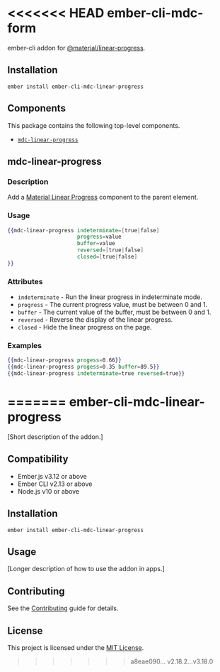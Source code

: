 <<<<<<< HEAD
ember-cli-mdc-form
======================

ember-cli addon for [@material/linear-progress](https://github.com/material-components/material-components-web/tree/master/packages/mdc-linear-progress).

Installation
------------

    ember install ember-cli-mdc-linear-progress

Components
-------------

This package contains the following top-level components.

* [`mdc-linear-progress`](#mdc-linear-progress)

mdc-linear-progress
--------------------

### Description

Add a [Material Linear Progress](https://material.io/design/components/sliders.html) component to 
the parent element.

### Usage

```handlebars
{{mdc-linear-progress indeterminate=[true|false]
                      progress=value
                      buffer=value
                      reversed=[true|false]
                      closed=[true|false]
}}
```

### Attributes

* `indeterminate` - Run the linear progress in indeterminate mode.
* `progress` - The current progress value, must be between 0 and 1.
* `buffer` - The current value of the buffer, must be between 0 and 1.
* `reversed` - Reverse the display of the linear progress.
* `closed` - Hide the linear progress on the page.

### Examples

```handlebars
{{mdc-linear-progress progess=0.66}}
{{mdc-linear-progress progess=0.35 buffer=89.5}}
{{mdc-linear-progress indeterminate=true reversed=true}}
```
=======
ember-cli-mdc-linear-progress
==============================================================================

[Short description of the addon.]


Compatibility
------------------------------------------------------------------------------

* Ember.js v3.12 or above
* Ember CLI v2.13 or above
* Node.js v10 or above


Installation
------------------------------------------------------------------------------

```
ember install ember-cli-mdc-linear-progress
```


Usage
------------------------------------------------------------------------------

[Longer description of how to use the addon in apps.]


Contributing
------------------------------------------------------------------------------

See the [Contributing](CONTRIBUTING.md) guide for details.


License
------------------------------------------------------------------------------

This project is licensed under the [MIT License](LICENSE.md).
>>>>>>> a8eae090... v2.18.2...v3.18.0
